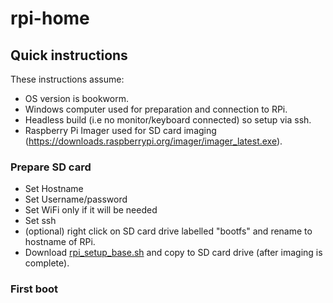 # rpi-home

## Quick instructions
These instructions assume:
 - OS version is bookworm.
 - Windows computer used for preparation and connection to RPi.
 - Headless build (i.e no monitor/keyboard connected) so setup via ssh.
 - Raspberry Pi Imager used for SD card imaging (https://downloads.raspberrypi.org/imager/imager_latest.exe).

### Prepare SD card
 - Set Hostname
 - Set Username/password
 - Set WiFi only if it will be needed
 - Set ssh
 - (optional) right click on SD card drive labelled "bootfs" and rename to hostname of RPi.
 - Download [rpi_setup_base.sh](https://github.com/cms66/rpi-home/raw/main/rpi_setup_base.sh) and copy to SD card drive (after imaging is complete).
 
### First boot
